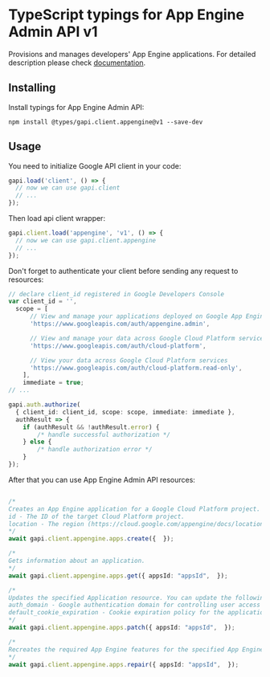 # TypeScript typings for App Engine Admin API v1

Provisions and manages developers' App Engine applications.
For detailed description please check [documentation](https://cloud.google.com/appengine/docs/admin-api/).

## Installing

Install typings for App Engine Admin API:

```
npm install @types/gapi.client.appengine@v1 --save-dev
```

## Usage

You need to initialize Google API client in your code:

```typescript
gapi.load('client', () => {
  // now we can use gapi.client
  // ...
});
```

Then load api client wrapper:

```typescript
gapi.client.load('appengine', 'v1', () => {
  // now we can use gapi.client.appengine
  // ...
});
```

Don't forget to authenticate your client before sending any request to resources:

```typescript
// declare client_id registered in Google Developers Console
var client_id = '',
  scope = [ 
      // View and manage your applications deployed on Google App Engine
      'https://www.googleapis.com/auth/appengine.admin',

      // View and manage your data across Google Cloud Platform services
      'https://www.googleapis.com/auth/cloud-platform',

      // View your data across Google Cloud Platform services
      'https://www.googleapis.com/auth/cloud-platform.read-only',
    ],
    immediate = true;
// ...

gapi.auth.authorize(
  { client_id: client_id, scope: scope, immediate: immediate },
  authResult => {
    if (authResult && !authResult.error) {
        /* handle successful authorization */
    } else {
        /* handle authorization error */
    }
});
```

After that you can use App Engine Admin API resources:

```typescript

/*
Creates an App Engine application for a Google Cloud Platform project. Required fields:
id - The ID of the target Cloud Platform project.
location - The region (https://cloud.google.com/appengine/docs/locations) where you want the App Engine application located.For more information about App Engine applications, see Managing Projects, Applications, and Billing (https://cloud.google.com/appengine/docs/standard/python/console/).
*/
await gapi.client.appengine.apps.create({  });

/*
Gets information about an application.
*/
await gapi.client.appengine.apps.get({ appsId: "appsId",  });

/*
Updates the specified Application resource. You can update the following fields:
auth_domain - Google authentication domain for controlling user access to the application.
default_cookie_expiration - Cookie expiration policy for the application.
*/
await gapi.client.appengine.apps.patch({ appsId: "appsId",  });

/*
Recreates the required App Engine features for the specified App Engine application, for example a Cloud Storage bucket or App Engine service account. Use this method if you receive an error message about a missing feature, for example, Error retrieving the App Engine service account. If you have deleted your App Engine service account, this will not be able to recreate it. Instead, you should attempt to use the IAM undelete API if possible at https://cloud.google.com/iam/reference/rest/v1/projects.serviceAccounts/undelete?apix_params=%7B"name"%3A"projects%2F-%2FserviceAccounts%2Funique_id"%2C"resource"%3A%7B%7D%7D . If the deletion was recent, the numeric ID can be found in the Cloud Console Activity Log.
*/
await gapi.client.appengine.apps.repair({ appsId: "appsId",  });
```
